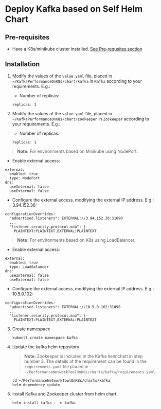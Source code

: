 # Deploy Kafka based on Self Helm Chart

## Pre-requisites

- Have a K8s/minikube cluster installed. [See Pre-requsites section](../README.md/#prerequisites)

## Installation

1. Modify the values of the `value.yaml` file, placed in `~/KafkaPerformanceOnK8s/chart/kafka` in `Kafka` according to your requirements. E.g.:

   - Number of replicas:

   ```console
   replicas: 1
   ```

2. Modify the values of the `value.yaml` file, placed in `~/KafkaPerformanceOnK8s/chart/zookeeper` in `Zookeeper` according to your requirements. E.g.:

   - Number of replicas:

   ```console
   replicas: 1
   ```

> **Note:** For environments based on Minikube using NodePort.

   - Enable external access:

   ```console
   external:
     enabled: true
     type: NodePort
   dns:
     useInternal: false
     useExternal: false
   ```

   - Configure the external access, modifying the external IP address. E.g.: 3.94.152.36:

   ```console
   configurationOverrides:
     "advertised.listeners": EXTERNAL://3.94.152.36:31090
     ...
     "listener.security.protocol.map": |-
       PLAINTEXT:PLAINTEXT,EXTERNAL:PLAINTEXT
   ```

> **Note:** For environments based on K8s using LoadBalancer.

   - Enable external access:

   ```console
   external:
     enabled: true
     type: LoadBalancer
   dns:
     useInternal: false
     useExternal: false
   ```

   - Configure the external access, modifying the external IP address. E.g.: 10.5.0.102:

   ```console
   configurationOverrides:
     "advertised.listeners": EXTERNAL://10.5.0.102:31090
     ...
     "listener.security.protocol.map": |-
       PLAINTEXT:PLAINTEXT,EXTERNAL:PLAINTEXT
   ```

3. Create namespace

   ```console
   kubectl create namespace kafka
   ```

5. Update the kafka helm repository

   > **Note:** Zookeeper is included in the Kafka helmchart in step number 3. The details of the requirement can be found in the `requirements.yaml` file placed in `~/PerformanceNetworkToolOnK8s/charts/kafka/requirements.yaml`.

   ```console
   cd ~/PerformanceNetworkToolOnK8s/charts/kafka
   helm dependency update
   ```

6. Install Kafka and Zookeeper cluster from helm chart

   ```console
   helm install kafka . -n kafka
   ```
